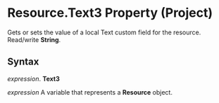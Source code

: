 
# Resource.Text3 Property (Project)

Gets or sets the value of a local Text custom field for the resource. Read/write  **String**.


## Syntax

 _expression_. **Text3**

 _expression_ A variable that represents a **Resource** object.

